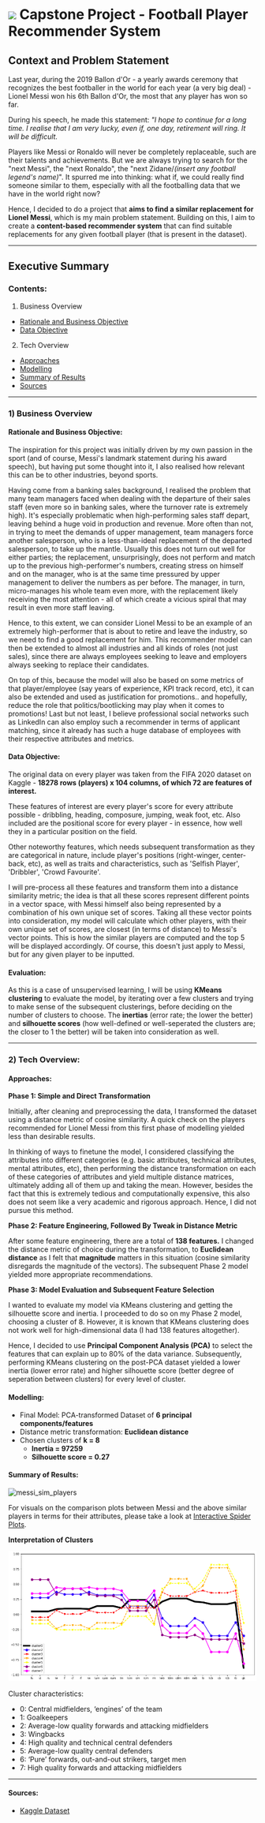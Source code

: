 # ![](https://ga-dash.s3.amazonaws.com/production/assets/logo-9f88ae6c9c3871690e33280fcf557f33.png) Capstone Project - Football Player Recommender System


## Context and Problem Statement

Last year, during the 2019 Ballon d'Or - a yearly awards ceremony that recognizes the best footballer in the world for each year (a very big deal) - Lionel Messi won his 6th Ballon d'Or, the most that any player has won so far.

During his speech, he made this statement: *"I hope to continue for a long time. I realise that I am very lucky, even if, one day, retirement will ring. It will be difficult.*

Players like Messi or Ronaldo will never be completely replaceable, such are their talents and achievements. But we are always trying to search for the "next Messi", the "next Ronaldo", the "next Zidane/*(insert any football legend's name)*". It spurred me into thinking: what if, we could really find someone similar to them, especially with all the footballing data that we have in the world right now?

Hence, I decided to do a project that **aims to find a similar replacement for Lionel Messi**, which is my main problem statement. Building on this, I aim to create a **content-based recommender system** that can find suitable replacements for any given football player (that is present in the dataset).

---

## Executive Summary

### Contents:

1) Business Overview
- [Rationale and Business Objective](#Rationale-and-Business-Objective)
- [Data Objective](#Data-Objective)

2) Tech Overview
- [Approaches](#Approaches)
- [Modelling](#Modelling)
- [Summary of Results](#Summary-of-Results)
- [Sources](#Sources)

---

### 1) Business Overview

#### Rationale and Business Objective:

The inspiration for this project was initially driven by my own passion in the sport (and of course, Messi's landmark statement during his award speech), but having put some thought into it, I also realised how relevant this can be to other industries, beyond sports.

Having come from a banking sales background, I realised the problem that many team managers faced when dealing with the departure of their sales staff (even more so in banking sales, where the turnover rate is extremely high). It's especially problematic when high-performing sales staff depart, leaving behind a huge void in production and revenue. More often than not, in trying to meet the demands of upper management, team managers force another salesperson, who is a less-than-ideal replacement of the departed salesperson, to take up the mantle. Usually this does not turn out well for either parties; the replacement, unsurprisingly, does not perform and match up to the previous high-performer's numbers, creating stress on himself and on the manager, who is at the same time pressured by upper management to deliver the numbers as per before. The manager, in turn, micro-manages his whole team even more, with the replacement likely receiving the most attention - all of which create a vicious spiral that may result in even more staff leaving.

Hence, to this extent, we can consider Lionel Messi to be an example of an extremely high-performer that is about to retire and leave the industry, so we need to find a good replacement for him. This recommender model can then be extended to almost all industries and all kinds of roles (not just sales), since there are always employees seeking to leave and employers always seeking to replace their candidates.

On top of this, because the model will also be based on some metrics of that player/employee (say years of experience, KPI track record, etc), it can also be extended and used as justification for promotions.. and hopefully, reduce the role that politics/bootlicking may play when it comes to promotions! Last but not least, I believe professional social networks such as LinkedIn can also employ such a recommender in terms of applicant matching, since it already has such a huge database of employees with their respective attributes and metrics.

#### Data Objective:

The original data on every player was taken from the FIFA 2020 dataset on Kaggle - **18278 rows (players) x 104 columns, of which 72 are features of interest.**

These features of interest are every player's score for every attribute possible - dribbling, heading, composure, jumping, weak foot, etc. Also included are the positional score for every player - in essence, how well they in a particular position on the field.

Other noteworthy features, which needs subsequent transformation as they are categorical in nature, include player's positions (right-winger, center-back, etc), as well as traits and characteristics, such as 'Selfish Player', 'Dribbler', 'Crowd Favourite'.

I will pre-process all these features and transform them into a distance similarity metric; the idea is that all these scores represent different points in a vector space, with Messi himself also being represented by a combination of his own unique set of scores. Taking all these vector points into consideration, my model will calculate which other players, with their own unique set of scores, are closest (in terms of distance) to Messi's vector points. This is how the similar players are computed and the top 5 will be displayed accordingly. Of course, this doesn't just apply to Messi, but for any given player to be inputted.

#### Evaluation:

As this is a case of unsupervised learning, I will be using **KMeans clustering** to evaluate the model, by iterating over a few clusters and trying to make sense of the subsequent clusterings, before deciding on the number of clusters to choose. The **inertias** (error rate; the lower the better) and **silhouette scores** (how well-defined or well-seperated the clusters are; the closer to 1 the better) will be taken into consideration as well.

---

### 2) Tech Overview:

#### Approaches:

**Phase 1: Simple and Direct Transformation**

Initially, after cleaning and preprocessing the data, I transformed the dataset using a distance metric of cosine similarity. A quick check on the players recommended for Lionel Messi from this first phase of modelling yielded less than desirable results.

In thinking of ways to finetune the model, I considered classifying the attributes into different categories (e.g. basic attributes, technical attributes, mental attributes, etc), then performing the distance transformation on each of these categories of attributes and yield multiple distance matrices, ultimately adding all of them up and taking the mean. However, besides the fact that this is extremely tedious and computationally expensive, this also does not seem like a very academic and rigorous approach. Hence, I did not pursue this method.

**Phase 2: Feature Engineering, Followed By Tweak in Distance Metric**

After some feature engineering, there are a total of **138 features.** I changed the distance metric of choice during the transformation, to **Euclidean distance** as I felt that **magnitude** matters in this situation (cosine similarity disregards the magnitude of the vectors). The subsequent Phase 2 model yielded more appropriate recommendations.

**Phase 3: Model Evaluation and Subsequent Feature Selection**

I wanted to evaluate my model via KMeans clustering and getting the silhouette score and inertia. I proceeded to do so on my Phase 2 model, choosing a cluster of 8. However, it is known that KMeans clustering does not work well for high-dimensional data (I had 138 features altogether).

Hence, I decided to use **Principal Component Analysis (PCA)** to select the features that can explain up to 80% of the data variance. Subsequently, performing KMeans clustering on the post-PCA dataset yielded a lower inertia (lower error rate) and higher silhouette score (better degree of seperation between clusters) for every level of cluster.

#### Modelling:

- Final Model: PCA-transformed Dataset of **6 principal components/features**
- Distance metric transformation: **Euclidean distance**
- Chosen clusters of **k = 8**
    - **Inertia = 97259**
    - **Silhouette score = 0.27**

#### Summary of Results:

![messi_sim_players](./Visuals/messi_sim_players.png)

For visuals on the comparison plots between Messi and the above similar players in terms for their attributes, please take a look at [Interactive Spider Plots](./Visuals/Interactive%20Spider%20Plots.html).

**Interpretation of Clusters**

![clusters](./Visuals/clusters.png)

Cluster characteristics:

- 0: Central midfielders, ‘engines’ of the team
- 1: Goalkeepers
- 2: Average-low quality forwards and attacking midfielders
- 3: Wingbacks
- 4: High quality and technical central defenders
- 5: Average-low quality central defenders
- 6: ‘Pure’ forwards, out-and-out strikers, target men
- 7: High quality forwards and attacking midfielders

---

#### Sources:

- [Kaggle Dataset](https://blog.collegevine.com/here-are-the-average-sat-scores-by-state/)